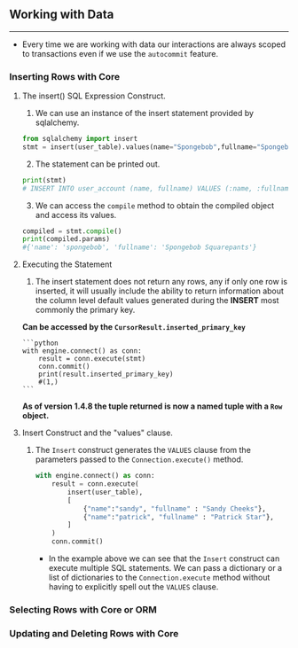 ## Working with Data

---

- Every time we are working with data our interactions are always scoped to transactions even if we use the `autocommit` feature.

### Inserting Rows with Core

1.  The insert() SQL Expression Construct.

    1. We can use an instance of the insert statement provided by sqlalchemy.

    ```python
    from sqlalchemy import insert
    stmt = insert(user_table).values(name="Spongebob",fullname="Spongebob Squarepants")
    ```

    2. The statement can be printed out.

    ```python
    print(stmt)
    # INSERT INTO user_account (name, fullname) VALUES (:name, :fullname)
    ```

    3. We can access the `compile` method to obtain the compiled object and access its values.

    ```python
    compiled = stmt.compile()
    print(compiled.params)
    #{'name': 'spongebob', 'fullname': 'Spongebob Squarepants'}
    ```

2.  Executing the Statement

    1. The insert statement does not return any rows, any if only one row is inserted, it will usually include the ability to return information about the column level default values generated during the **INSERT** most commonly the primary key.

    **Can be accessed by the `CursorResult.inserted_primary_key`**

        ```python
        with engine.connect() as conn:
            result = conn.execute(stmt)
            conn.commit()
            print(result.inserted_primary_key)
            #(1,)
        ```

    **As of version 1.4.8 the tuple returned is now a named tuple with a `Row` object.**

3.  Insert Construct and the "values" clause.

    1. The `Insert` construct generates the `VALUES` clause from the parameters passed to the `Connection.execute()` method.

       ```python
       with engine.connect() as conn:
           result = conn.execute(
               insert(user_table),
               [
                   {"name":"sandy", "fullname" : "Sandy Cheeks"},
                   {"name":"patrick", "fullname" : "Patrick Star"},
               ]
           )
           conn.commit()
       ```

       - In the example above we can see that the `Insert` construct can execute multiple SQL statements. We can pass a dictionary or a list of dictionaries to the `Connection.execute` method without having to explicitly spell out the `VALUES` clause.

### Selecting Rows with Core or ORM

### Updating and Deleting Rows with Core

